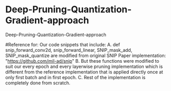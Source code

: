 # Deep-Pruning-Quantization-Gradient-approach
Deep-Pruning-Quantization-Gradient-approach

#Reference for: Our code snippets that include: 
A. def snip_forward_conv2d, snip_forward_linear, SNIP_mask_add, SNIP_mask_quantize  are modified from original SNIP Paper implementation: "https://github.com/mil-ad/snip"
B. But these functions were modified to suit our every epoch and every layerwise pruning implementation which is different from the reference implementation that is applied directly once at only first batch and in first epoch.
C. Rest of the implementation is completely done from scratch.


